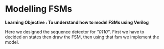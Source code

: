 # Modelling FSMs 

**Learning Objective : To understand how to model FSMs using Verilog**

Here we designed the sequence detector for *"0110"*.
First we have to decided on states then draw the FSM, then using that fsm we implement the model.